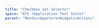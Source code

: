 ```yaml
---
title: "Checkbox Set Selector"
space: "ATS (Application Test Suite)"
parent: "Mendix+Appstore+Widgets+Actions"
---
```

